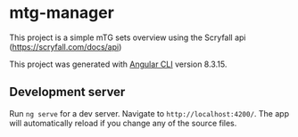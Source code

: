 # mtg-manager

This project is a simple mTG sets overview using the Scryfall api (https://scryfall.com/docs/api)

This project was generated with [Angular CLI](https://github.com/angular/angular-cli) version 8.3.15.

## Development server

Run `ng serve` for a dev server. Navigate to `http://localhost:4200/`. The app will automatically reload if you change any of the source files.
